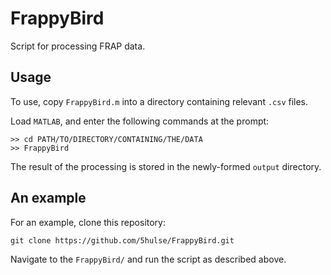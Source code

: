<!--README.md-->
<!--Simon Hulse-->
<!--simonhulse@protonmail.com-->
<!--Last Edited: Wed 25 Sep 2024 07:03:18 PM EDT-->

# FrappyBird

Script for processing FRAP data.

## Usage

To use, copy `FrappyBird.m` into a directory containing relevant `.csv` files.

Load `MATLAB`, and enter the following commands at the prompt:

    >> cd PATH/TO/DIRECTORY/CONTAINING/THE/DATA
    >> FrappyBird

The result of the processing is stored in the newly-formed `output` directory.

## An example

For an example, clone this repository:

    git clone https://github.com/5hulse/FrappyBird.git

Navigate to the `FrappyBird/` and run the script as described above.

